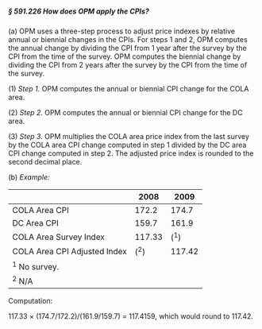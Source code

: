 ##### § 591.226 How does OPM apply the CPIs? #####

(a) OPM uses a three-step process to adjust price indexes by relative annual or biennial changes in the CPIs. For steps 1 and 2, OPM computes the annual change by dividing the CPI from 1 year after the survey by the CPI from the time of the survey. OPM computes the biennial change by dividing the CPI from 2 years after the survey by the CPI from the time of the survey.

(1) *Step 1.* OPM computes the annual or biennial CPI change for the COLA area.

(2) *Step 2.* OPM computes the annual or biennial CPI change for the DC area.

(3) *Step 3.* OPM multiplies the COLA area price index from the last survey by the COLA area CPI change computed in step 1 divided by the DC area CPI change computed in step 2. The adjusted price index is rounded to the second decimal place.

(b) *Example:*

|                            |     2008     |     2009     |
|----------------------------|--------------|--------------|
|       COLA Area CPI        |    172.2     |    174.7     |
|        DC Area CPI         |    159.7     |    161.9     |
|   COLA Area Survey Index   |    117.33    |(<sup>1</sup>)|
|COLA Area CPI Adjusted Index|(<sup>2</sup>)|    117.42    |
|  <sup>1</sup> No survey.   |              |              |
|      <sup>2</sup> N/A      |              |              |

Computation:

117.33 × (174.7/172.2)/(161.9/159.7) = 117.4159, which would round to 117.42.